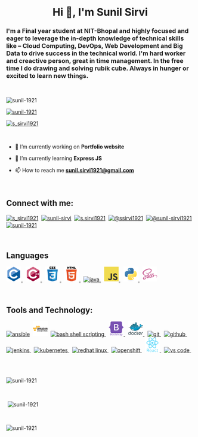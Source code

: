 <h1 align="center">Hi 👋, I'm Sunil Sirvi</h1>
<h3 align="left">I'm a Final year student at NIT-Bhopal and highly focused and eager to leverage the in-depth knowledge of technical skills like – Cloud Computing, DevOps, Web Development and Big Data to drive success in the technical world. I'm hard worker and creactive person, great in time management. In the free time I do drawing and solving rubik cube. Always in hunger or excited to learn new things.</h3><br>

<p align="left"> <img src="https://komarev.com/ghpvc/?username=sunil-1921&label=Profile%20views&color=0e75b6&style=flat" alt="sunil-1921" /> </p>

<p align="left"> <a href="https://github.com/ryo-ma/github-profile-trophy"><img src="https://github-profile-trophy.vercel.app/?username=sunil-1921" alt="sunil-1921" /></a> </p>

<p align="left"> <a href="https://twitter.com/s_sirvi1921" target="blank"><img src="https://img.shields.io/twitter/follow/s_sirvi1921?logo=twitter&style=for-the-badge" alt="s_sirvi1921" /></a> </p> <br>

- 🔭 I’m currently working on **Portfolio website**  
  
- 🌱 I’m currently learning **Express JS**

- 📫 How to reach me **sunil.sirvi1921@gmail.com**

<br>

## Connect with me:
<p align="left">
<a href="https://twitter.com/s_sirvi1921" target="blank"><img align="center" src="https://raw.githubusercontent.com/rahuldkjain/github-profile-readme-generator/master/src/images/icons/Social/twitter.svg" alt="s_sirvi1921" height="30" width="40" /></a>&nbsp;
<a href="https://linkedin.com/in/sunil-sirvi" target="blank"><img align="center" src="https://raw.githubusercontent.com/rahuldkjain/github-profile-readme-generator/master/src/images/icons/Social/linked-in-alt.svg" alt="sunil-sirvi" height="30" width="40" /></a>&nbsp;
<a href="https://instagram.com/s.sirvi1921" target="blank"><img align="center" src="https://raw.githubusercontent.com/rahuldkjain/github-profile-readme-generator/master/src/images/icons/Social/instagram.svg" alt="s.sirvi1921" height="30" width="40" /></a>&nbsp;
<a href="https://hashnode.com/@ssirvi1921" target="blank"><img align="center" src="https://raw.githubusercontent.com/rahuldkjain/github-profile-readme-generator/master/src/images/icons/Social/hashnode.svg" alt="@ssirvi1921" height="30" width="40" /></a>&nbsp;
<a href="https://medium.com/@sunil-sirvi1921" target="blank"><img align="center" src="https://raw.githubusercontent.com/rahuldkjain/github-profile-readme-generator/master/src/images/icons/Social/medium.svg" alt="@sunil-sirvi1921" height="30" width="40" /></a>&nbsp;
<a href="https://codeforces.com/profile/sunil-1921" target="blank"><img align="center" src="https://raw.githubusercontent.com/rahuldkjain/github-profile-readme-generator/master/src/images/icons/Social/codeforces.svg" alt="sunil-1921" height="30" width="40" /></a>
</p><br>

## Languages
<p align="left">
<a href="https://www.cprogramming.com/" target="_blank" rel="noreferrer"> <img src="https://raw.githubusercontent.com/devicons/devicon/master/icons/c/c-original.svg" alt="c" width="40" height="40"/> </a>&nbsp;
<a href="https://www.w3schools.com/cpp/" target="_blank" rel="noreferrer"> <img src="https://raw.githubusercontent.com/devicons/devicon/master/icons/cplusplus/cplusplus-original.svg" alt="cplusplus" width="40" height="40"/> </a>&nbsp;
<a href="https://www.w3schools.com/css/" target="_blank" rel="noreferrer"> <img src="https://raw.githubusercontent.com/devicons/devicon/master/icons/css3/css3-original-wordmark.svg" alt="css3" width="40" height="40"/> </a>&nbsp;
<a href="https://www.w3.org/html/" target="_blank" rel="noreferrer"> <img src="https://raw.githubusercontent.com/devicons/devicon/master/icons/html5/html5-original-wordmark.svg" alt="html5" width="40" height="40"/> </a>&nbsp;
<a href="https://www.java.com/en/" target="_blank" rel="noreferrer"> <img src="https://www.vectorlogo.zone/logos/java/java-vertical.svg" alt="java" width="40" height="40"/> </a>&nbsp;
<a href="https://developer.mozilla.org/en-US/docs/Web/JavaScript" target="_blank" rel="noreferrer"> <img src="https://raw.githubusercontent.com/devicons/devicon/master/icons/javascript/javascript-original.svg" alt="javascript" width="40" height="40"/> </a>&nbsp;
<a href="https://www.python.org" target="_blank" rel="noreferrer"> <img src="https://raw.githubusercontent.com/devicons/devicon/master/icons/python/python-original.svg" alt="python" width="40" height="40"/> </a>&nbsp;
<a href="https://sass-lang.com" target="_blank" rel="noreferrer"> <img src="https://raw.githubusercontent.com/devicons/devicon/master/icons/sass/sass-original.svg" alt="sass" width="40" height="40"/> </a>
</p><br>

## Tools and Technology:
<p align="left">
<a href="https://docs.ansible.com/" target="_blank" rel="noreferrer"> <img src="https://www.vectorlogo.zone/logos/ansible/ansible-icon.svg" alt="ansible" width="40" height="40"/></a>&nbsp;
<a href="https://aws.amazon.com" target="_blank" rel="noreferrer"> <img src="https://raw.githubusercontent.com/devicons/devicon/master/icons/amazonwebservices/amazonwebservices-original-wordmark.svg" alt="aws" width="40" height="40"/></a>&nbsp;
<a href="https://www.shellscript.sh/" target="_blank" rel="noreferrer"> <img src="https://www.vectorlogo.zone/logos/gnu_bash/gnu_bash-icon.svg" alt="bash shell scripting" width="40" height="40"/> </a>&nbsp;
<a href="https://getbootstrap.com" target="_blank" rel="noreferrer"> <img src="https://raw.githubusercontent.com/devicons/devicon/master/icons/bootstrap/bootstrap-plain-wordmark.svg" alt="bootstrap" width="40" height="40"/> </a>&nbsp;
<a href="https://www.docker.com/" target="_blank" rel="noreferrer"> <img src="https://raw.githubusercontent.com/devicons/devicon/master/icons/docker/docker-original-wordmark.svg" alt="docker" width="40" height="40"/> </a>&nbsp;
<a href="https://git-scm.com/" target="_blank" rel="noreferrer"> <img src="https://www.vectorlogo.zone/logos/git-scm/git-scm-icon.svg" alt="git" width="40" height="40"/> </a>&nbsp;
<a href="https://github.com/" target="_blank" rel="noreferrer"> <img src="https://www.vectorlogo.zone/logos/github/github-icon.svg" alt="github" width="40" height="40"/> </a>&nbsp;
<a href="https://www.jenkins.io" target="_blank" rel="noreferrer"> <img src="https://www.vectorlogo.zone/logos/jenkins/jenkins-icon.svg" alt="jenkins" width="40" height="40"/> </a>&nbsp;
<a href="https://kubernetes.io" target="_blank" rel="noreferrer"> <img src="https://www.vectorlogo.zone/logos/kubernetes/kubernetes-icon.svg" alt="kubernetes" width="40" height="40"/> </a>&nbsp;
<a href="https://www.redhat.com/en" target="_blank" rel="noreferrer"> <img src="https://www.vectorlogo.zone/logos/redhat/redhat-icon.svg" alt="redhat linux" width="40" height="40"/> </a>&nbsp;
<a href="https://www.redhat.com/en/technologies/cloud-computing/openshift" target="_blank" rel="noreferrer"> <img src="https://www.vectorlogo.zone/logos/openshift/openshift-icon.svg" alt="openshift" width="40" height="40"/> </a>&nbsp;
<a href="https://reactjs.org/" target="_blank" rel="noreferrer"> <img src="https://raw.githubusercontent.com/devicons/devicon/master/icons/react/react-original-wordmark.svg" alt="reactjs" width="40" height="40"/> </a>&nbsp;
<a href="https://code.visualstudio.com/" target="_blank" rel="noreferrer"> <img src="https://www.vectorlogo.zone/logos/visualstudio_code/visualstudio_code-icon.svg" alt="vs code" width="40" height="40"/> </a>&nbsp;
</p><br><br>

<p align="left"><img align="center" src="https://github-readme-stats.vercel.app/api/top-langs?username=sunil-1921&show_icons=true&locale=en&layout=compact" alt="sunil-1921" /></p><br>

<p align="left">&nbsp;<img align="center" src="https://github-readme-stats.vercel.app/api?username=sunil-1921&show_icons=true&locale=en" alt="sunil-1921" /></p><br>

<p align="left"><img align="center" src="https://github-readme-streak-stats.herokuapp.com/?user=sunil-1921&" alt="sunil-1921" /></p>
